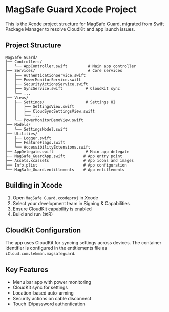 # MagSafe Guard Xcode Project

This is the Xcode project structure for MagSafe Guard, migrated from Swift Package Manager to resolve CloudKit and app launch issues.

## Project Structure

```
MagSafe Guard/
├── Controllers/
│   └── AppController.swift         # Main app controller
├── Services/                       # Core services
│   ├── AuthenticationService.swift
│   ├── PowerMonitorService.swift
│   ├── SecurityActionsService.swift
│   ├── SyncService.swift          # CloudKit sync
│   └── ...
├── Views/
│   ├── Settings/                  # Settings UI
│   │   ├── SettingsView.swift
│   │   ├── CloudSyncSettingsView.swift
│   │   └── ...
│   └── PowerMonitorDemoView.swift
├── Models/
│   └── SettingsModel.swift
├── Utilities/
│   ├── Logger.swift
│   ├── FeatureFlags.swift
│   └── AccessibilityExtensions.swift
├── AppDelegate.swift              # Main app delegate
├── MagSafe_GuardApp.swift        # App entry point
├── Assets.xcassets               # App icons and images
├── Info.plist                    # App configuration
└── MagSafe_Guard.entitlements    # App entitlements
```

## Building in Xcode

1. Open `MagSafe Guard.xcodeproj` in Xcode
2. Select your development team in Signing & Capabilities
3. Ensure CloudKit capability is enabled
4. Build and run (⌘R)

## CloudKit Configuration

The app uses CloudKit for syncing settings across devices. The container identifier is configured in the entitlements file as `iCloud.com.lekman.magsafeguard`.

## Key Features

- Menu bar app with power monitoring
- CloudKit sync for settings
- Location-based auto-arming
- Security actions on cable disconnect
- Touch ID/password authentication